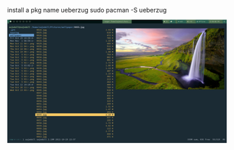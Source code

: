 install a pkg name ueberzug
sudo pacman -S ueberzug


   ![Screenshot](https://raw.githubusercontent.com/sajeduli3/dotfileviaterminal/master/ranger/Mon%20Nov%20%201%2009%3A08%3A59%20PM%20%2B06%202021.png)
